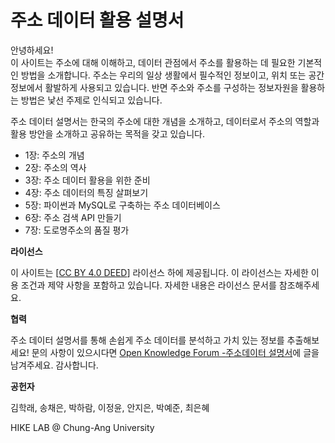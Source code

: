 # 주소 데이터 활용 설명서

안녕하세요!  
이 사이트는 주소에 대해 이해하고, 데이터 관점에서 주소를 활용하는 데 필요한 기본적인 방법을 소개합니다.
주소는 우리의 일상 생활에서 필수적인 정보이고, 위치 또는 공간정보에서 활발하게 사용되고 있습니다. 반면 주소와 주소를 구성하는 정보자원을 활용하는 방법은 낯선 주제로 인식되고 있습니다.

주소 데이터 설명서는 한국의 주소에 대한 개념을 소개하고, 데이터로서 주소의 역할과 활용 방안을 소개하고 공유하는 목적을 갖고 있습니다.

- 1장: 주소의 개념
- 2장: 주소의 역사
- 3장: 주소 데이터 활용을 위한 준비
- 4장: 주소 데이터의 특징 살펴보기
- 5장: 파이썬과 MySQL로 구축하는 주소 데이터베이스
- 6장: 주소 검색 API 만들기
- 7장: 도로명주소의 품질 평가

**라이선스**

이 사이트는 [[CC BY 4.0 DEED](https://creativecommons.org/licenses/by/4.0/)] 라이선스 하에 제공됩니다. 이 라이선스는 자세한 이용 조건과 제약 사항을 포함하고 있습니다. 자세한 내용은 라이선스 문서를 참조해주세요.

**협력**

주소 데이터 설명서를 통해 손쉽게 주소 데이터를 분석하고 가치 있는 정보를 추출해보세요! 문의 사항이 있으시다면 [Open Knowledge Forum -주소데이터 설명서](https://forum.datahub.kr/c/19-category/19)에 글을 남겨주세요. 감사합니다.

**공헌자**

김학래, 송채은, 박하람, 이정윤, 안지은, 박예준, 최은혜

HIKE LAB @ Chung-Ang University

